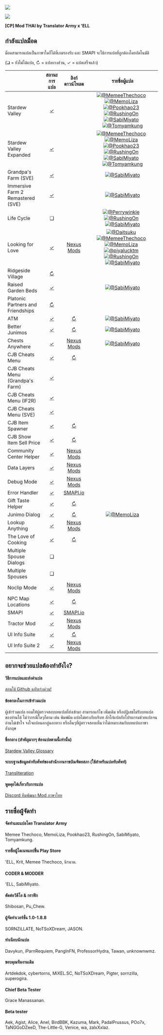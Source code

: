 ![](https://cdn.discordapp.com/emojis/586947531586535425.gif?v=1)

![](https://cdn.akamai.steamstatic.com/steamcommunity/public/images/clans/11170746/3ef23c9138df24e797373b11d432bd6799fba0e7.png)

**[CP] Mod THAI by Translator Army x 'ELL**

## กำลังแปลม็อด
ม็อดสามารถแปลเป็นภาษาใดก็ได้ที่เกมรองรับ และ SMAPI จะใช้การแปลที่ถูกต้องโดยอัตโนมัติ

(❑ = ยังไม่ได้แปล, ↻ = แปลบางส่วน, ✓ = แปลเสร็จแล้ว)

&nbsp;                            | สถานะการแปล                                                    | ลิงก์ดาวน์โหลด                                                                | รายชื่อผู้แปล
--------------------------------- | :------------------------------------------------------------: | :------------------------------------------------------------------------: | :-----------------------------------------------------------------------:
Stardew Valley                    | [✓](StardewValley/)                                            |                                                                            | [![@MemeeThechoco](https://avatars.githubusercontent.com/u/61545047?s=36)](https://github.com/MemeeThechoco)  [![@MemoLiza](https://avatars.githubusercontent.com/u/61897755?s=36)](https://github.com/MemoLiza)  [![@Pookhao23](https://avatars.githubusercontent.com/u/61622581?s=36)](https://github.com/Poopoo2002)  [![@RushingOn](https://avatars.githubusercontent.com/u/61596911?s=36)](https://github.com/RushingOn)  [![@SabiMiyato](https://avatars.githubusercontent.com/u/62402134?s=36)](https://github.com/SabiMiyato)  [![@Tomyamkung](https://avatars.githubusercontent.com/u/61552106?s=36)](https://github.com/Hipster1707)
Stardew Valley Expanded           | [✓](StardewValleyExpanded/Stardew%20Valley%20Expanded/)        |                                                                            | [![@MemeeThechoco](https://avatars.githubusercontent.com/u/61545047?s=36)](https://github.com/MemeeThechoco)  [![@MemoLiza](https://avatars.githubusercontent.com/u/61897755?s=36)](https://github.com/MemoLiza)  [![@Pookhao23](https://avatars.githubusercontent.com/u/61622581?s=36)](https://github.com/Poopoo2002)  [![@RushingOn](https://avatars.githubusercontent.com/u/61596911?s=36)](https://github.com/RushingOn)  [![@SabiMiyato](https://avatars.githubusercontent.com/u/62402134?s=36)](https://github.com/SabiMiyato)  [![@Tomyamkung](https://avatars.githubusercontent.com/u/61552106?s=36)](https://github.com/Hipster1707)
Grandpa's Farm (SVE)              | [✓](StardewValleyExpanded/Grandpa's%20Farm/)                   |                                                                            | [![@SabiMiyato](https://avatars.githubusercontent.com/u/62402134?s=36)](https://github.com/SabiMiyato)
Immersive Farm 2 Remastered (SVE) | [✓](StardewValleyExpanded/Immersive%20Farm%202%20Remastered/)  |                                                                            | [![@SabiMiyato](https://avatars.githubusercontent.com/u/62402134?s=36)](https://github.com/SabiMiyato)
Life Cycle                        | ❑                                                              |                                                                            | [![@Perrywinkle](https://avatars.githubusercontent.com/u/94427504?s=36)](https://github.com/xPerrywinkle)  [![@RushingOn](https://avatars.githubusercontent.com/u/61596911?s=36)](https://github.com/RushingOn)  [![@SabiMiyato](https://avatars.githubusercontent.com/u/62402134?s=36)](https://github.com/SabiMiyato)
Looking for Love                  | [✓]([CP]%20Looking%20for%20Love/)                              | [Nexus Mods](https://www.nexusmods.com/stardewvalley/mods/10206)                    | [![@Daitsuku](https://avatars.githubusercontent.com/u/65522118?s=36)](https://github.com/Daitsuku)  [![@MemeeThechoco](https://avatars.githubusercontent.com/u/61545047?s=36)](https://github.com/MemeeThechoco)  [![@MemoLiza](https://avatars.githubusercontent.com/u/61897755?s=36)](https://github.com/MemoLiza)  [![@piyalucktm](https://avatars.githubusercontent.com/u/62783503?s=36)](https://github.com/piyalucktm)  [![@RushingOn](https://avatars.githubusercontent.com/u/61596911?s=36)](https://github.com/RushingOn)  [![@SabiMiyato](https://avatars.githubusercontent.com/u/62402134?s=36)](https://github.com/SabiMiyato)
Ridgeside Village                 | [↻](Ridgeside%20Village/)                            |
Raised Garden Beds                | [✓]([CP]%20RaisedGardenBeds%20-%20THAI/)                       |                                                                            | [![@SabiMiyato](https://avatars.githubusercontent.com/u/62402134?s=36)](https://github.com/SabiMiyato)
Platonic Partners and Friendships | [↻]([CP]%20Platonic%20Partners%20and%20Friendships/) |
ATM                               | [✓](ATM/i18n/th.json)                                          | [↻](https://github.com/Platonymous/Stardew-Valley-Mods/pull/121)| [![@SabiMiyato](https://avatars.githubusercontent.com/u/62402134?s=36)](https://github.com/SabiMiyato)
Better Junimos                    | [✓](BetterJunimos/i18n/th.json)                                | [↻](https://github.com/hawkfalcon/Stardew-Mods/pull/12)         | [![@SabiMiyato](https://avatars.githubusercontent.com/u/62402134?s=36)](https://github.com/SabiMiyato)
Chests Anywhere                   | [✓](ChestsAnywhere/i18n/th.json)                               | [Nexus Mods](https://www.nexusmods.com/stardewvalley/mods/518)                      | [![@SabiMiyato](https://avatars.githubusercontent.com/u/62402134?s=36)](https://github.com/SabiMiyato)
CJB Cheats Menu                   | [✓](CJBCheatsMenu/i18n/th.json)                                | [↻](https://github.com/CJBok/SDV-Mods/pull/159)
CJB Cheats Menu (Grandpa's Farm)  | [✓](CJBCheatsMenu_GrandpasFarm/i18n/th.json)                   |
CJB Cheats Menu (IF2R)            | [✓](CJBCheatsMenu_IF2R/i18n/th.json)                           |
CJB Cheats Menu (SVE)             | [✓](CJBCheatsMenu_SVE/i18n/th.json)                            |
CJB Item Spawner                  | [✓](CJBItemSpawner/i18n/th.json)                               | [↻](https://github.com/CJBok/SDV-Mods/pull/159)
CJB Show Item Sell Price          | [✓](CJBShowItemSellPrice/i18n/th.json)                         | [↻](https://github.com/CJBok/SDV-Mods/pull/159)
Community Center Helper           | [✓](CommunityCenterHelper/i18n/th.json)                        | [Nexus Mods](https://www.nexusmods.com/stardewvalley/mods/6893)
Data Layers                       | [✓](DataLayers/i18n/th.json)                                   | [Nexus Mods](https://www.nexusmods.com/stardewvalley/mods/1691)
Debug Mode                        | [✓](DebugMode/i18n/th.json)                                    | [Nexus Mods](https://www.nexusmods.com/stardewvalley/mods/679)
Error Handler                     | [✓](ErrorHandler/i18n/th.json)                                 | [SMAPI.io](https://smapi.io/)
Gift Taste Helper                 | [✓](GiftTasteHelper/i18n/th.json)                              | [↻](https://github.com/tstaples/GiftTasteHelper/pull/24)
Junimo Dialog                     | [✓](JunimoDialog/i18n/th.json)                                 | [↻](https://github.com/ceruleandeep/CeruleanStardewMods/pull/1) | [![@MemoLiza](https://avatars.githubusercontent.com/u/61897755?s=36)](https://github.com/MemoLiza)
Lookup Anything                   | [✓](LookupAnything/i18n/th.json)                               | [Nexus Mods](https://www.nexusmods.com/stardewvalley/mods/541)
The Love of Cooking               | [✓](LoveOfCooking/i18n/th.json)                                | [↻](https://github.com/b-b-blueberry/CooksAssistant/pull/4)
Multiple Spouse Dialogs           | ❑                                                              |
Multiple Spouses                  | ❑                                                              |
Noclip Mode                       | [✓](NoclipMode/i18n/th.json)                                   | [Nexus Mods](https://www.nexusmods.com/stardewvalley/mods/3900)
NPC Map Locations                 | [✓](NPCMapLocations/i18n/th.json)                              | [↻](https://github.com/bouhm/stardew-valley-mods/pull/82)
SMAPI                             | [✓](smapi-internal/i18n/th.json)                               | [SMAPI.io](https://smapi.io/)
Tractor Mod                       | [✓](TractorMod/i18n/th.json)                                   | [Nexus Mods](https://www.nexusmods.com/stardewvalley/mods/1401)
UI Info Suite                     | [✓](UI%20Info%20Suite/i18n/th.json)                            | [↻](https://github.com/cdaragorn/Ui-Info-Suite/pull/79)
UI Info Suite 2                   | [✓](UIInfoSuite2/i18n/th.json)                                 | [Nexus Mods](https://github.com/Annosz/UIInfoSuite2/releases)

## อยากจะช่วยแปลต้องทำยังไง?

#### วิธีการแปลและส่งคำแปล
[สอนใช้ Github ฉบับเร่งด่วน!](https://www.youtube.com/watch?v=e39kzyoK-RQ)

#### ข้อตกลงในการเข้าร่วมแปล
ผู้เข้าร่วมแปล ยอมให้ผู้ตรวจสอบบทแปลที่ส่งเข้ามา สามารถแก้ไข เพิ่มเติม หรือปฏิเสธไม่รับบทแปลของท่านได้ ไม่ว่ากรณีใดๆก็ตาม เช่น พิมพ์ผิด แปลไม่ตรงกับบริบท ลักไก่แปลกับโปรแกรมช่วยแปลจนอ่านไม่เข้าใจ จงใจแปลนอกลู่นอกทาง หรืออื่นๆที่ผู้ตรวจสอบเห็นว่าไม่เหมาะสมกับบทแปลภาษาอังกฤษ

#### ชื่อกลาง (สำคัญมากๆ ต้องแปลตามนี้เท่านั้น)
[Stardew Valley Glossary](https://docs.google.com/spreadsheets/d/1DBdyvEI9XNAWEPpptKmIHfUj0gGdAFzyjHH9oR7U0Zc/edit?usp=sharing)

#### ระบบฐานข้อมูลคำทับศัพท์ของสำนักงานราชบัณฑิตยสภา (ใช้สำหรับแปลทับศัพท์)
[Transliteration](https://transliteration.orst.go.th)

#### พูดคุยได้เกี่ยวกับการแปล
[Discord ทีมพัฒนา Mod ภาษาไทย](https://discordapp.com/invite/TkP42Xm)

## รายชื่อผู้จัดทำ

#### จัดทำและแปลโดย Translator Army
Memee Thechoco, MemoLiza, Pookhao23, RushingOn, SabiMiyato, Tomyamkung.

#### รายชื่อผู้โดเนทแอปขึ้น Play Store
'ELL, Krit, Memee Thechoco, นิรนาม.

#### CODER & MODDER
'ELL, SabiMiyato.

#### ตัดต่อวิดีโอ & กราฟิก
Shibosan, Pu_Chew.

#### ผู้จัดทำเวอร์ชั่น 1.0-1.8.8
SORNZiLLATE, NoTSoXDream, JASON.

#### ทําเนียบนักแปล
Davykun, iParnRequiem, PangInFN, ProfessorHydra, Tawan, unknownwmz.

#### ขอบคุณทีมงานเดิม
Artdekdok, cybertorns, MiXEL.SC, NoTSoXDream, Pigter, sornzilla, superogira.

#### Chief Beta Tester
Grace Manassanan.

#### Beta tester
Aek, Agist, Alice, Anel, BirdBBK, Kazuma, Mark, PadalPrussus, POo7x, TaNGGoDZeeD, The-Little-G, Venice, wa, zalxXxlaz.
